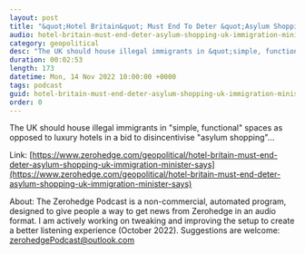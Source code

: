 ```yaml
---
layout: post
title: "&quot;Hotel Britain&quot; Must End To Deter &quot;Asylum Shopping&quot;, UK Immigration Minister Says"
audio: hotel-britain-must-end-deter-asylum-shopping-uk-immigration-minister-says-0
category: geopolitical
desc: "The UK should house illegal immigrants in &quot;simple, functional&quot; spaces as opposed to luxury hotels in a bid to disincentivise &quot;asylum shopping&quot;..."
duration: 00:02:53
length: 173
datetime: Mon, 14 Nov 2022 10:00:00 +0000
tags: podcast
guid: hotel-britain-must-end-deter-asylum-shopping-uk-immigration-minister-says-0
order: 0
---
```

The UK should house illegal immigrants in &quot;simple, functional&quot; spaces as opposed to luxury hotels in a bid to disincentivise &quot;asylum shopping&quot;...

Link: [https://www.zerohedge.com/geopolitical/hotel-britain-must-end-deter-asylum-shopping-uk-immigration-minister-says](https://www.zerohedge.com/geopolitical/hotel-britain-must-end-deter-asylum-shopping-uk-immigration-minister-says)

About: The Zerohedge Podcast is a non-commercial, automated program, designed to give people a way to get news from Zerohedge in an audio format.  I am actively working on tweaking and improving the setup to create a better listening experience (October 2022).  Suggestions are welcome: [zerohedgePodcast@outlook.com](mailto:zerohedgePodcast@outlook.com)
